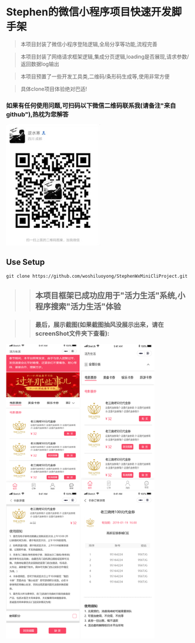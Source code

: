 # Stephen的微信小程序项目快速开发脚手架

> 本项目封装了微信小程序登陆逻辑,全局分享等功能,流程完善

> 本项目封装了网络请求框架逻辑,集成分页逻辑,loading是否展现,请求参数/返回数据log输出

> 本项目预置了一些开发工具类,二维码/条形码生成等,使用非常方便

> 具体clone项目体验绝对巴适!

### 如果有任何使用问题,可扫码以下微信二维码联系我(请备注"来自github"),热枕为您解答
![作者二维码](https://github.com/woshiluoyong/StephenWxMiniCliProject/blob/master/screenShot/my_wx_code.jpg)

## Use Setup

``` shell
git clone https://github.com/woshiluoyong/StephenWxMiniCliProject.git
```

>> ## 本项目框架已成功应用于"活力生活"系统,小程序搜索"活力生活"体验

>> ### 最后，展示截图(如果截图抽风没展示出来，请在screenShot文件夹下查看):
<p>
	<img src="https://github.com/woshiluoyong/StephenWxMiniCliProject/blob/master/screenShot/1.png" alt="活力生活截图"  width="200" height="400">
    <img src="https://github.com/woshiluoyong/StephenWxMiniCliProject/blob/master/screenShot/2.png" alt="活力生活截图"  width="200" height="400">
    <img src="https://github.com/woshiluoyong/StephenWxMiniCliProject/blob/master/screenShot/3.png" alt="活力生活截图"  width="200" height="400">
    <img src="https://github.com/woshiluoyong/StephenWxMiniCliProject/blob/master/screenShot/4.png" alt="活力生活截图"  width="200" height="400">
</p>
